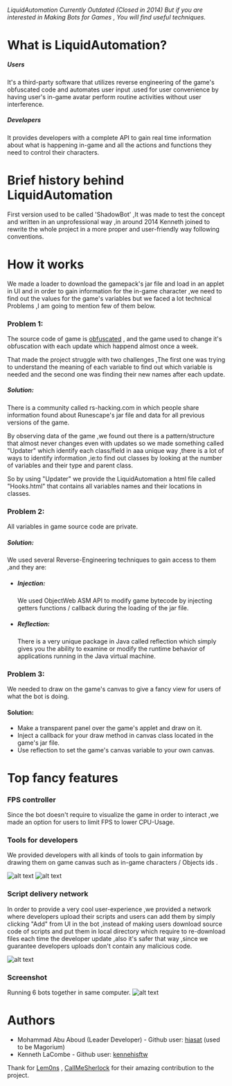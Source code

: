 ###### LiquidAutomation Currently Outdated (Closed in 2014) But if you are interested in Making Bots for Games , You will find useful techniques.

# What is LiquidAutomation?

##### Users
It's a third-party software that utilizes reverse
engineering of the game's obfuscated code and automates user input .used for user
convenience by having user's in-game avatar perform routine activities without user
interference.

##### Developers
It provides developers with a complete API to gain real time information about what is happening in-game and all the actions and functions they need to control their characters.

# Brief history behind LiquidAutomation

First version used to be called 'ShadowBot' ,It was made to test the concept and written in an unprofessional way ,in around 2014 Kenneth joined to rewrite the whole project in a more proper and user-friendly way following conventions. 

# How it works

We made a loader to download the gamepack's jar file and load in an applet in UI and in order to gain information for the in-game character ,we need to find out the values for the game's variables but we faced a lot technical Problems ,I am going to mention few of them below.

### Problem 1: 
The source code of game is [obfuscated](https://en.wikipedia.org/wiki/Obfuscation_(software))   , and the game used to change it's obfuscation with each update which happend almost once a week.

That made the project struggle with two challenges  ,The first one was trying to understand the meaning of each variable to find out which variable is needed and the second one was finding their new names after each update.

##### Solution:

There is a community called rs-hacking.com in which people share information found about Runescape's jar file and  data for all previous versions of the game.

By observing data of the game ,we found out there is a pattern/structure that almost never changes even with updates  so we made something called "Updater" which identify each class/field in aaa unique way ,there is a lot of ways to identify information ,ie:to find out classes by looking at the number of variables and their type and parent class. 

So by using "Updater" we provide the LiquidAutomation a html file called "Hooks.html" that contains all variables names and their locations in classes.


### Problem 2:
All variables in game source code are private.

##### Solution:

We used several Reverse-Engineering techniques to gain access to them ,and they are:

- ##### Injection:
	We used ObjectWeb ASM API to modify game bytecode by injecting getters functions / callback during the loading of the jar file.

- ##### Reflection:
	There is a very unique package in Java called reflection which simply gives you the ability to examine or modify the runtime behavior of applications running in the Java virtual machine.
	

### Problem 3:

We needed to draw on the game's canvas to give a fancy view for users of what the bot is doing.

#### Solution:
- Make a transparent panel over the game's applet and draw on it.
- Inject a callback for your draw method in canvas class located in the game's jar file.
- Use reflection to set the game's canvas variable to your own canvas. 


# Top fancy features

### FPS controller 
Since the bot doesn't require to visualize the game in order to interact ,we made an option for users to limit FPS to lower CPU-Usage.


### Tools for developers
We provided developers with all kinds of tools to gain information by drawing them on game canvas such as in-game characters / Objects ids .

![alt text](https://raw.githubusercontent.com/Hiasat/liquid-automation/master/tools_1.png)
![alt text](https://raw.githubusercontent.com/Hiasat/liquid-automation/master/tools_2.png)

### Script delivery network
In order to provide a very cool user-experience ,we provided a network where developers upload their scripts and users can add them  by simply clicking "Add" from UI in the bot ,instead of making users download source code of scripts and put them in local directory which require to re-download files each time the developer update ,also it's  safer that way ,since we guarantee developers uploads don't contain any malicious code.

![alt text](https://raw.githubusercontent.com/Hiasat/liquid-automation/master/sdn.png)

### Screenshot
Running 6 bots together in same computer.
![alt text](https://raw.githubusercontent.com/Hiasat/liquid-automation/master/running_bots.png)


# Authors

- Mohammad Abu Aboud (Leader Developer) - Github user: [hiasat](https://github.com/hiasat) (used to be Magorium)
- Kenneth LaCombe  - Github user: [kennehisftw](https://github.com/kennehisftw)

Thank for [Lem0ns](https://github.com/Lem0ns) , [CallMeSherlock](https://github.com/CallMeSherlock) for their amazing contribution to the project.

